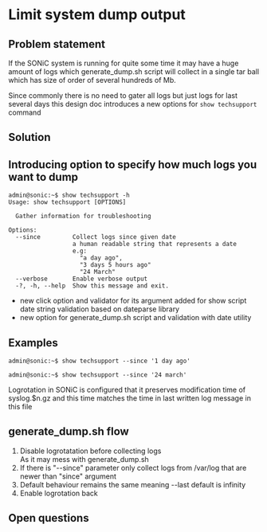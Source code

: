 # Limit system dump output

## Problem statement
If the SONiC system is running for quite some time it may have a huge amount of logs which generate_dump.sh script will collect in a single tar ball which has size of order of several hundreds of Mb.

Since commonly there is no need to gater all logs but just logs for last several days this design doc introduces a new options for ```show techsupport``` command

## Solution
## Introducing option to specify how much logs you want to dump

```
admin@sonic:~$ show techsupport -h
Usage: show techsupport [OPTIONS]

  Gather information for troubleshooting

Options:
  --since         Collect logs since given date
                  a human readable string that represents a date
                  e.g:
                    "a day ago",
                    "3 days 5 hours ago"
                    "24 March"
  --verbose       Enable verbose output
  -?, -h, --help  Show this message and exit.
```

- new click option and validator for its argument added for show script<br>date string validation based on dateparse library
- new option for generate_dump.sh script and validation with date utility

## Examples

```
admin@sonic:~$ show techsupport --since '1 day ago'
```

```
admin@sonic:~$ show techsupport --since '24 march'
```

Logrotation in SONiC is configured that it preserves modification time of syslog.$n.gz and this time matches the time in last written log message in this file

## generate_dump.sh flow
1. Disable logrotatation before collecting logs<br>As it may mess with generate_dump.sh
2. If there is "--since" parameter only collect logs from /var/log that are newer than "since" argument
3. Default behaviour remains the same meaning --last default is infinity
4. Enable logrotation back

## Open questions
